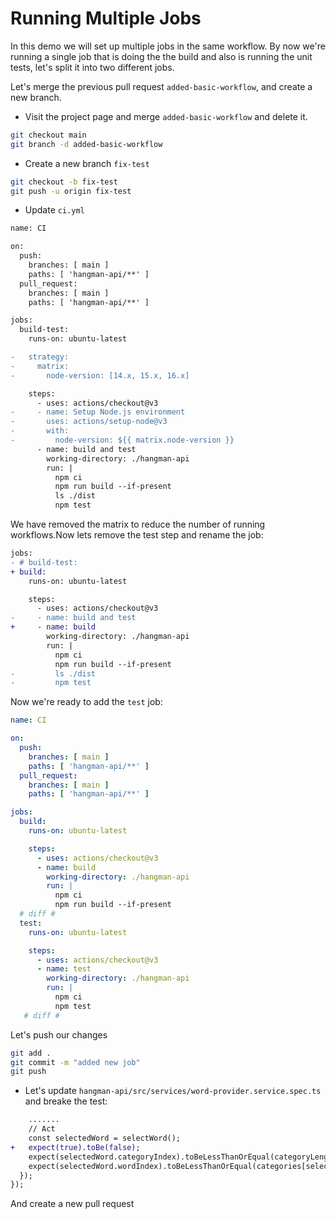 # Running Multiple Jobs

In this demo we will set up multiple jobs in the same workflow. By now we're running a single job that is doing the the build and also is running the unit tests, let's split it into two different jobs.

Let's merge the previous pull request `added-basic-workflow`, and create a new branch.

* Visit the project page and merge `added-basic-workflow` and delete it.

```bash
git checkout main
git branch -d added-basic-workflow
```

* Create a new branch `fix-test`

```bash
git checkout -b fix-test
git push -u origin fix-test
```

* Update `ci.yml`

```diff
name: CI 

on:
  push:
    branches: [ main ]
    paths: [ 'hangman-api/**' ]
  pull_request:
    branches: [ main ]
    paths: [ 'hangman-api/**' ]

jobs:
  build-test:
    runs-on: ubuntu-latest

-   strategy:
-     matrix:
-       node-version: [14.x, 15.x, 16.x]

    steps:
      - uses: actions/checkout@v3
-     - name: Setup Node.js environment
-       uses: actions/setup-node@v3
-       with:
-         node-version: ${{ matrix.node-version }}
      - name: build and test
        working-directory: ./hangman-api
        run: |
          npm ci 
          npm run build --if-present
          ls ./dist
          npm test

```

We have removed the matrix to reduce the number of running workflows.Now lets remove the test step and rename the job:

```diff
jobs:
- # build-test:
+ build:
    runs-on: ubuntu-latest

    steps:
      - uses: actions/checkout@v3
-     - name: build and test
+     - name: build
        working-directory: ./hangman-api
        run: |
          npm ci 
          npm run build --if-present
-         ls ./dist
-         npm test

```

Now we're ready to add the `test` job:

```yaml
name: CI 

on:
  push:
    branches: [ main ]
    paths: [ 'hangman-api/**' ]
  pull_request:
    branches: [ main ]
    paths: [ 'hangman-api/**' ]

jobs:
  build:
    runs-on: ubuntu-latest

    steps:
      - uses: actions/checkout@v3
      - name: build
        working-directory: ./hangman-api
        run: |
          npm ci 
          npm run build --if-present
  # diff #
  test:
    runs-on: ubuntu-latest

    steps: 
      - uses: actions/checkout@v3 
      - name: test
        working-directory: ./hangman-api
        run: |
          npm ci 
          npm test
   # diff #
```

Let's push our changes 

```bash
git add .
git commit -m "added new job"
git push
```

* Let's update `hangman-api/src/services/word-provider.service.spec.ts` and breake the test:

```diff
    .......
    // Act
    const selectedWord = selectWord();
+   expect(true).toBe(false);
    expect(selectedWord.categoryIndex).toBeLessThanOrEqual(categoryLength - 1);
    expect(selectedWord.wordIndex).toBeLessThanOrEqual(categories[selectedWord.categoryIndex].words.length - 1);
  });
});
```

And create a new pull request

